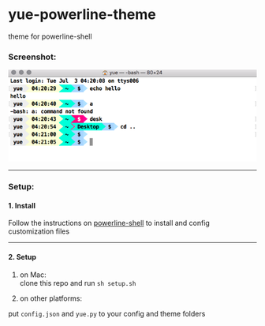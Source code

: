 # yue-powerline-theme
theme for powerline-shell

### Screenshot:
![](img/example.png)

---

### Setup:

#### 1. Install

Follow the instructions on [powerline-shell](https://github.com/b-ryan/powerline-shell) to install and config customization files

---

#### 2. Setup 

1. on Mac:  
clone this repo and  run  `sh setup.sh`


2. on other platforms:
 
  put `config.json` and `yue.py` to your config and theme folders
